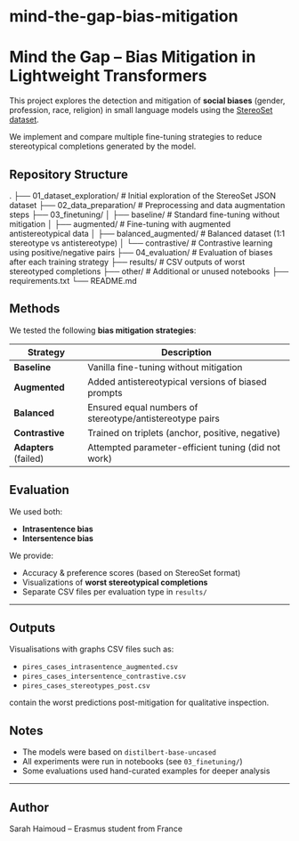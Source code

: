 # mind-the-gap-bias-mitigation


# Mind the Gap – Bias Mitigation in Lightweight Transformers

This project explores the detection and mitigation of **social biases** (gender, profession, race, religion) in small language models using the [StereoSet dataset](https://github.com/moinnadeem/stereoset).

We implement and compare multiple fine-tuning strategies to reduce stereotypical completions generated by the model.


## Repository Structure

.
├── 01\_dataset\_exploration/         # Initial exploration of the StereoSet JSON dataset
├── 02\_data\_preparation/            # Preprocessing and data augmentation steps
├── 03\_finetuning/
│   ├── baseline/                   # Standard fine-tuning without mitigation
│   ├── augmented/                  # Fine-tuning with augmented antistereotypical data
│   ├── balanced\_augmented/         # Balanced dataset (1:1 stereotype vs antistereotype)
│   └── contrastive/                # Contrastive learning using positive/negative pairs
├── 04\_evaluation/                  # Evaluation of biases after each training strategy
├── results/                        # CSV outputs of worst stereotyped completions
├── other/                          # Additional or unused notebooks
├── requirements.txt
└── README.md


## Methods

We tested the following **bias mitigation strategies**:

| Strategy              | Description                                              |
| --------------------- | -------------------------------------------------------- |
| **Baseline**          | Vanilla fine-tuning without mitigation                   |
| **Augmented**         | Added antistereotypical versions of biased prompts       |
| **Balanced**          | Ensured equal numbers of stereotype/antistereotype pairs |
| **Contrastive**       | Trained on triplets (anchor, positive, negative)         |
| **Adapters** (failed) | Attempted parameter-efficient tuning (did not work)      |


## Evaluation

We used both:

* **Intrasentence bias** 
* **Intersentence bias** 

We provide:

* Accuracy & preference scores (based on StereoSet format)
* Visualizations of **worst stereotypical completions**
* Separate CSV files per evaluation type in `results/`

---

## Outputs

Visualisations with graphs
CSV files such as:

* `pires_cases_intrasentence_augmented.csv`
* `pires_cases_intersentence_contrastive.csv`
* `pires_cases_stereotypes_post.csv`

contain the worst predictions post-mitigation for qualitative inspection.


## Notes

* The models were based on `distilbert-base-uncased`
* All experiments were run in notebooks (see `03_finetuning/`)
* Some evaluations used hand-curated examples for deeper analysis

---

## Author

Sarah Haimoud – Erasmus student from France
